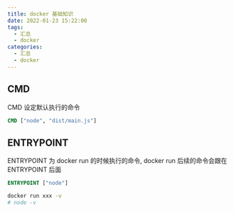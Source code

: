 ```yaml
---
title: docker 基础知识
date: 2022-01-23 15:22:00
tags:
  - 汇总
  - docker
categories:
  - 汇总
  - docker
---
```


## CMD

CMD 设定默认执行的命令

```dockerfile
CMD ["node", "dist/main.js"]
```

## ENTRYPOINT

ENTRYPOINT 为 docker run 的时候执行的命令, docker run 后续的命令会跟在 ENTRYPOINT 后面

```dockerfile
ENTRYPOINT ["node"]
```

```bash
docker run xxx -v
# node -v
```
